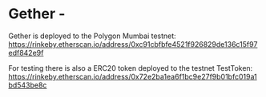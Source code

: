 # Gether -

Gether is deployed to the Polygon Mumbai testnet:
https://rinkeby.etherscan.io/address/0xc91cbfbfe4521f926829de136c15f97edf842e9f

For testing there is also a ERC20 token deployed to the testnet TestToken:
https://rinkeby.etherscan.io/address/0x72e2ba1ea6f1bc9e27f9b01bfc019a1bd543be8c
